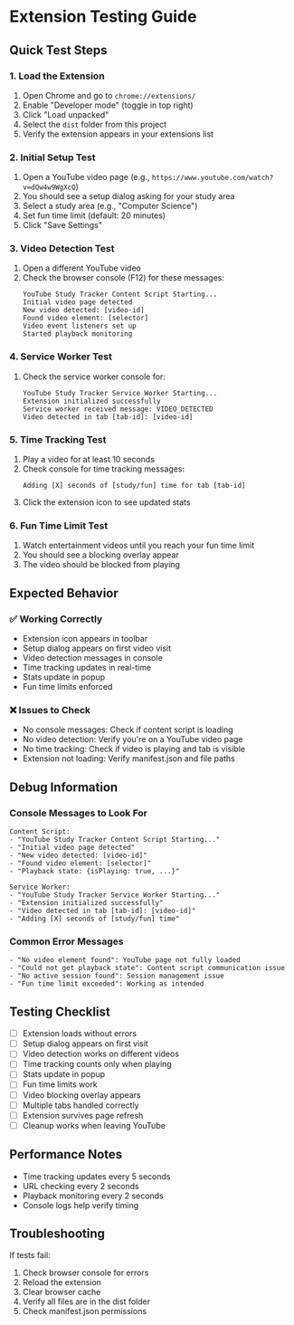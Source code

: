 # Extension Testing Guide

## Quick Test Steps

### 1. Load the Extension
1. Open Chrome and go to `chrome://extensions/`
2. Enable "Developer mode" (toggle in top right)
3. Click "Load unpacked"
4. Select the `dist` folder from this project
5. Verify the extension appears in your extensions list

### 2. Initial Setup Test
1. Open a YouTube video page (e.g., `https://www.youtube.com/watch?v=dQw4w9WgXcQ`)
2. You should see a setup dialog asking for your study area
3. Select a study area (e.g., "Computer Science")
4. Set fun time limit (default: 20 minutes)
5. Click "Save Settings"

### 3. Video Detection Test
1. Open a different YouTube video
2. Check the browser console (F12) for these messages:
   ```
   YouTube Study Tracker Content Script Starting...
   Initial video page detected
   New video detected: [video-id]
   Found video element: [selector]
   Video event listeners set up
   Started playback monitoring
   ```

### 4. Service Worker Test
1. Check the service worker console for:
   ```
   YouTube Study Tracker Service Worker Starting...
   Extension initialized successfully
   Service worker received message: VIDEO_DETECTED
   Video detected in tab [tab-id]: [video-id]
   ```

### 5. Time Tracking Test
1. Play a video for at least 10 seconds
2. Check console for time tracking messages:
   ```
   Adding [X] seconds of [study/fun] time for tab [tab-id]
   ```
3. Click the extension icon to see updated stats

### 6. Fun Time Limit Test
1. Watch entertainment videos until you reach your fun time limit
2. You should see a blocking overlay appear
3. The video should be blocked from playing

## Expected Behavior

### ✅ Working Correctly
- Extension icon appears in toolbar
- Setup dialog appears on first video visit
- Video detection messages in console
- Time tracking updates in real-time
- Stats update in popup
- Fun time limits enforced

### ❌ Issues to Check
- No console messages: Check if content script is loading
- No video detection: Verify you're on a YouTube video page
- No time tracking: Check if video is playing and tab is visible
- Extension not loading: Verify manifest.json and file paths

## Debug Information

### Console Messages to Look For
```
Content Script:
- "YouTube Study Tracker Content Script Starting..."
- "Initial video page detected"
- "New video detected: [video-id]"
- "Found video element: [selector]"
- "Playback state: {isPlaying: true, ...}"

Service Worker:
- "YouTube Study Tracker Service Worker Starting..."
- "Extension initialized successfully"
- "Video detected in tab [tab-id]: [video-id]"
- "Adding [X] seconds of [study/fun] time"
```

### Common Error Messages
```
- "No video element found": YouTube page not fully loaded
- "Could not get playback state": Content script communication issue
- "No active session found": Session management issue
- "Fun time limit exceeded": Working as intended
```

## Testing Checklist

- [ ] Extension loads without errors
- [ ] Setup dialog appears on first visit
- [ ] Video detection works on different videos
- [ ] Time tracking counts only when playing
- [ ] Stats update in popup
- [ ] Fun time limits work
- [ ] Video blocking overlay appears
- [ ] Multiple tabs handled correctly
- [ ] Extension survives page refresh
- [ ] Cleanup works when leaving YouTube

## Performance Notes

- Time tracking updates every 5 seconds
- URL checking every 2 seconds
- Playback monitoring every 2 seconds
- Console logs help verify timing

## Troubleshooting

If tests fail:
1. Check browser console for errors
2. Reload the extension
3. Clear browser cache
4. Verify all files are in the dist folder
5. Check manifest.json permissions
